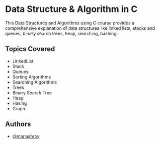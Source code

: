 
# Data Structure & Algorithm in C

This Data Structures and Algorithms using C course provides a comprehensive explanation of data structures like linked lists, stacks and queues, binary search trees, heap, searching, hashing. 


## Topics Covered

 - LinkedList
 - Stack
 - Queues
 - Sorting Algorithms
 - Searching Algorithms
 - Trees
 - Binary Search Tree
 - Heap
 - Hasing
 - Graph


## Authors

- [@manashroy](https://github.com/Man0sh-r0y)


